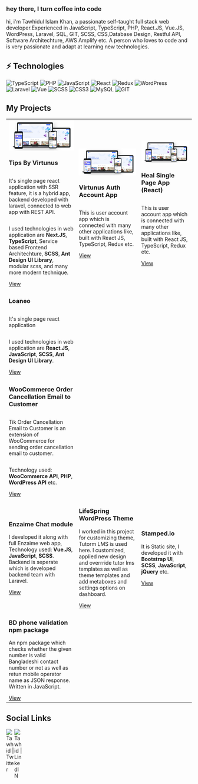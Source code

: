 ### hey there, I turn coffee into code

hi, i'm Tawhidul Islam Khan, a passionate self-taught full stack web developer.Experienced in JavaScript, TypeScript, PHP, React.JS, Vue.JS, WordPress, Laravel, SQL, GIT, SCSS, CSS,Database Design, Restful API, Software Architechture, AWS Amplify etc. A person who loves to code and is very passionate and adapt at learning new technologies.

<!--
  <img align="right" alt="GIF" src="https://github.com/abhisheknaiidu/abhisheknaiidu/blob/master/code.gif?raw=true" width="500" height="320" />
   -->

## ⚡ Technologies

![TypeScript](https://img.shields.io/badge/-TypeScript-black?style=flat-square&logo=typescript)
![PHP](https://img.shields.io/badge/-PHP-black?style=flat-square&logo=php)
![JavaScript](https://img.shields.io/badge/-JavaScript-black?style=flat-square&logo=javascript)
![React](https://img.shields.io/badge/-React-black?style=flat-square&logo=react)
![Redux](https://img.shields.io/badge/-Redux-purple?style=flat-square&logo=redux)
![WordPress](https://img.shields.io/badge/-WordPress-blue?style=flat-square&logo=wordpress)
![Laravel](https://img.shields.io/badge/-Laravel-black?style=flat-square&logo=laravel)
![Vue](https://img.shields.io/badge/-VueJS-green?style=flat-square&logo=vue)
![SCSS](https://img.shields.io/badge/-SCSS-black?style=flat-square&logo=sass)
![CSS3](https://img.shields.io/badge/-CSS3-1572B6?style=flat-square&logo=css3)
![MySQL](https://img.shields.io/badge/-MySQL-black?style=flat-square&logo=mysql)
![GIT](https://img.shields.io/badge/-GIT-black?style=flat-square&logo=git)

## My Projects

<table>
  <tbody>
  <tr>
        <td>
      <div style="display:flex; flex-direction: column;">
      <img src="./images/virtunus.png" alt="Tips by Virtunus" />
      <h3>Tips By Virtunus</h3>
<p> It's single page react application with SSR feature, it is a hybrid app, backend developed with laravel, connected to web app with REST API. </p>
<p>I used technologies in web application are <b>Next.JS</b>, <b>TypeScript</b>, Service based Frontend Architechture, <b>SCSS</b>, <b>Ant Design UI Library</b>, modular scss, and many more modern technique.
</p>
<a href="https://tips.virtunus.com/" target="_blank">View</a>
</div>
</td>
 <td>
      <div style="display:flex; flex-direction: column;">
      <img src="./images/virtunus.png" alt="Tips by Virtunus" />
      <h3>Virtunus Auth Account App</h3>
<p> This is user account app which is connected with many other applications like, built with React JS, TypeScript, Redux etc.
</p>
<a href="https://accounts.virtunus.com/" target="_blank">View</a>
</div>
</td>

 <td>
      <div style="display:flex; flex-direction: column;">
      <img src="./images/virtunus.png" alt="Tips by Virtunus" />
      <h3>Heal Single Page App (React)</h3>
<p> This is user account app which is connected with many other applications like, built with React JS, TypeScript, Redux etc.
</p>
<a href="https://www.heal.xyz/" target="_blank">View</a>
</div>
</td>

  </tr>
      <tr>
       <td style="display:flex; flex-direction: column">
<div style="display:flex; flex-direction: column;">
      <h3>Loaneo</h3>
<p> It's single page react application</p>
<p>I used technologies in web application are <b>React.JS</b>, <b>JavaScript</b>, <b>SCSS</b>, <b>Ant Design UI Library</b>.
</p>
<a href="https://loaneo.co.uk/apply?productId=234&price=345">View</a>
</div>
</td>
            <td style="display:flex; flex-direction: column">
<h3>WooCommerce Order Cancellation Email to Customer</h3>
<p>Tik Order Cancellation Email to Customer is an extension of WooCommerce for sending order cancellation email to customer.</p>
<p>
Technology used: <b>WooCommerce API</b>, <b>PHP</b>, <b>WordPress API</b> etc.
</p>
<a href="https://wordpress.org/plugins/tik-order-cancellation-email-to-customer/">View</a>
</td>

</tr>
      <tr>
      <td><h3>Enzaime Chat module</h3>
<p>I developed it along with full Enzaime web app, Technology used: <b>Vue.JS</b>, <b>JavaScript</b>, <b>SCSS</b>. Backend is seperate which is developed backend team with Laravel.</p>
<a href="https://enzaime.com/symptom-checker">View</a>
</td>
 <td><h3>LifeSpring WordPress Theme</h3>
<p>I worked in this project for customizing theme, Tutorm LMS is used here. I customized, applied new design and overrride tutor lms templates as well as theme templates and add metaboxes and settings options on dashboard.</p>
<a href="https://www.lifespringint.com/courses/">View</a>
</td>
 <td><h3>Stamped.io</h3>
<p>It is Static site, I developed it with <b>Bootstrap UI</b>, <b>SCSS</b>, <b>JavaScript</b>, <b>jQuery</b> etc.</p>
<a href="https://stamped.io/">View</a>
</td>
</tr>
      <tr>
      <td><h3>BD phone validation npm package</h3>
<p>An npm package which checks whether the given number is valid Bangladeshi contact number or not as well as retun mobile operator name as JSON response. Written in JavaScript.</p>
<a href="https://www.npmjs.com/package/is-valid-bd-phone">View</a>
</td>
</tr>
</tbody>
</table>
<!--END_SECTION:waka-->

## Social Links

<a href="https://twitter.com/tawhiduldev">
  <img align="left" alt="Tawhid | Twitter" width="22px" src="https://raw.githubusercontent.com/peterthehan/peterthehan/master/assets/twitter.svg" />
</a>
<a href="https://www.linkedin.com/in/">
  <img align="left" alt="Tawhid | LinkedIN" width="22px" src="https://raw.githubusercontent.com/peterthehan/peterthehan/master/assets/linkedin.svg" />
</a>
